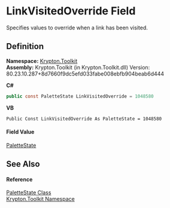 # LinkVisitedOverride Field


Specifies values to override when a link has been visited.



## Definition
**Namespace:** <a href="79d2eac2-21f4-54ff-7552-b20c33c30600.md">Krypton.Toolkit</a>  
**Assembly:** Krypton.Toolkit (in Krypton.Toolkit.dll) Version: 80.23.10.287+8d7660f9dc5efd033fabe008ebfb904beab6d444

**C#**
``` C#
public const PaletteState LinkVisitedOverride = 1048580
```
**VB**
``` VB
Public Const LinkVisitedOverride As PaletteState = 1048580
```



#### Field Value
<a href="93e626cd-00cf-240e-06c6-ab4d47e982ba.md">PaletteState</a>

## See Also


#### Reference
<a href="93e626cd-00cf-240e-06c6-ab4d47e982ba.md">PaletteState Class</a>  
<a href="79d2eac2-21f4-54ff-7552-b20c33c30600.md">Krypton.Toolkit Namespace</a>  
